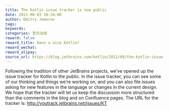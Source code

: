 ```yaml
---
title: The Kotlin issue tracker is now public
date: 2011-08-03 10:24:00
author: Dmitry Jemerov
tags:
keywords:
categories: 官方动态
reward: false
reward_title: Have a nice Kotlin!
reward_wechat:
reward_alipay:
source_url: https://blog.jetbrains.com/kotlin/2011/08/the-kotlin-issue-tracker-is-now-public/
---
```


Following the tradition of other JetBrains projects, we’ve opened up the issue tracker for Kotlin to the public. In the issue tracker, you can see some of our thinking and things we’re working on, and you can also file issues asking for new features in the language or changes in the current design. We hope that the tracker will let us keep the discussion more structured than the comments in the blog and on Confluence pages.
The URL for the tracker is: http://youtrack.jetbrains.net/issues/KT
